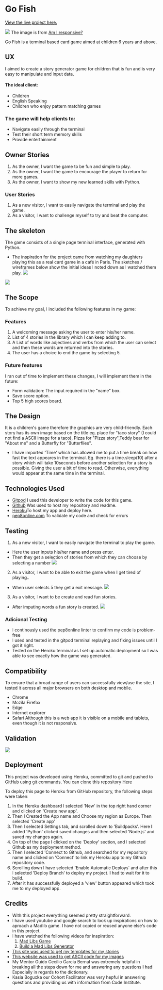 # Go Fish

[View the live project here.](https://go-fish-ci.herokuapp.com/)

![](https://raw.githubusercontent.com/pieterkdevilliers/go-fish/17dff123f7ca0ffd58b6cc24f609179bf81a2659/docs/images/readme_images/responsive.webp)
The image is from [Am I responsive?](http://ami.responsivedesign.is/)

Go Fish is a terminal based card game aimed at children 6 years and above.

## UX
I aimed to create a story generator game for children that is fun and is very easy to manipulate and input data.

#### The ideal client:
* Children
* English Speaking
* Children who enjoy pattern matching games

### The game will help clients to:
* Navigate easily through the terminal
* Test their short term memory skills
* Provide entertainment

## Owner Stories
1. As the owner, I want the game to be fun and simple to play.
2. As the owner, I want the game to encourage the player to return for more games.
3. As the owner, I want to show my new learned skills with Python.

### User Stories
1. As a new visitor, I want to easily navigate the terminal and play the game.
2. As a visitor, I want to challenge myself to try and beat the computer.

## The skeleton
The game consists of a single page terminal interface, generated with Python.
* The inspiration for the project came from watching my daughters playing this as a real card game in a café in Paris. The sketches / wireframes below show the initial ideas I noted down as I watched them play.
![](https://raw.githubusercontent.com/pieterkdevilliers/go-fish/313bb83a79a02dfc8d3dc4753537a5d2422c9ef4/docs/images/readme-images/list-of-items.webp)

![](https://raw.githubusercontent.com/pieterkdevilliers/go-fish/313bb83a79a02dfc8d3dc4753537a5d2422c9ef4/docs/images/readme-images/flow-diagram.webp)

## The Scope
To achieve my goal, I included the following features in my game:

### Features
1. A welcoming message asking the user to enter his/her name.
2. List of 4 stories in the library which I can keep adding to.
3. A List of words like adjectives and verbs from which the user can select and then these words are returned into the stories.
4. The user has a choice to end the game by selecting 5.

### Future features
I ran out of time to implement these changes, I will implement them in the future:
* Form validation: The input required in the "name" box.
* Save score option.
* Top 5 high scores board.

## The Design
It is a children's game therefore the graphics are very child-friendly. Each story has its own image based on the title eg. place for "taco story" (I could not find a ASCII image for a taco), Pizza for "Pizza story",Teddy bear for "About me" and a Butterfly for "Butterflies".
* I have imported 'Time' which has allowed me to put a time break on how fast the text appeares in the terminal. Eg. there is a time.sleep(10) after a story which will take 10seconds before another selection for a story is possible. Giving the user a bit of time to read. Otherwise, everything would appear at the same time in the terminal.   

## Technologies Used
* [Gitpod](https://gitpod.io/workspaces) I used this developer to write the code for this game.
* [Github](https://github.com/) Was used to host my repository and readme.
* [Heroku](https://id.heroku.com/login)To host my app and deploy here.
* [pep8online.com](http://pep8online.com/) To validate my code and check for errors

## Testing
1. As a new visitor, I want to easily navigate the terminal to play the game.
* Here the user inputs his/her name and press enter.
* Then they get a selection of stories from which they can choose by selecting a number
![](https://github.com/MiaTothova/story-vault/blob/main/images/test-1.png)

2. As a visitor, I want to be able to exit the game when I get tired of playing..
* When user selects 5 they get a exit message.
![](https://github.com/MiaTothova/story-vault/blob/main/images/test-2.png)

3. As a visitor, I want to be create and read fun stories.
* After imputing words a fun story is created.
![](https://github.com/MiaTothova/story-vault/blob/main/images/test-3.png) 

 ### Adicional Testing
* I continously used the pep8online linter to confirm my code is problem-free
* I used and tested in the gitpod terminal replaying and fixing issues until I got it right.
* Tested on the Heroku terminal as I set up automatic deployment so I was able to see exactly how the game was generated.

 ## Compatibility
To ensure that a broad range of users can successfully view/use the site, I tested it across all major browsers on both desktop and mobile.
* Chrome
* Mozila Firefox
* Edge
* Internet explorer
* Safari
Although this is a web app it is visible on a mobile and tablets, even though it is not responsive.

## Validation
![](https://github.com/MiaTothova/story-vault/blob/main/images/pep8.png)

## Deployment
This project was developed using Heroku, committed to git and pushed to GitHub using git commands. You can clone this repository [Here](https://github.com/MiaTothova/story-vault)

To deploy this page to Heroku from GitHub repository, the following steps were taken:

1. In the Heroku dashboard I selected 'New' in the top right hand corner and clicked on 'Create new app'.
2. Then I Created the App name and Choose my region as Europe. Then selected 'Create app'
4. Then I selected Settings tab, and scrolled down to 'Buildpacks'. Here I added 'Python' clicked saved changes and then selected 'Node.js' and saved my changes again.
5. On top of the page I clicked on the 'Deploy' section, and I selected Github as my deployment method.
6. Then I selected 'Connect to Github, and searched for my repository name and clicked on 'Connect' to link my Heroku app to my Github repository code.
7. Scrolling down I have selected 'Enable Automatic Deploys' and after this I selected 'Deploy Branch' to deploy my project. I had to wait for it to build.
8. After it has successfully deployed a 'view' button appeared which took me to my deployed app.

## Credits
* With this project everything seemed pretty straightforward. 
* I have used youtube and google search to look up inspirations on how to aproach a Madlib game. I have not copied or reused anyone else's code in this project. 
* I have watched the following videos for inspiration:
   1. [Mad Libs Game](https://www.youtube.com/watch?v=u7g9mRzQLYE&t=2s)
   2. [Build a Mad Libs Generator](https://www.youtube.com/watch?v=vFNZvZSOqlY&t=2s)
* [This site was used to get my templates for my stories](https://www.glowwordbooks.com/blog/category/kids-online-mad-libs/) 
* [This website was used to get ASCII code for my images](https://www.asciiart.eu/)
* My Mentor Guido Cecilio Garcia Bernal was extremely helpful in breaking all the steps down for me and answering any questions I had Especially in regards to the dictionary.
* Kasia Bogucka our Cohort Facilitator was very hepful in answering questions and providing us with information from Code Institute.
